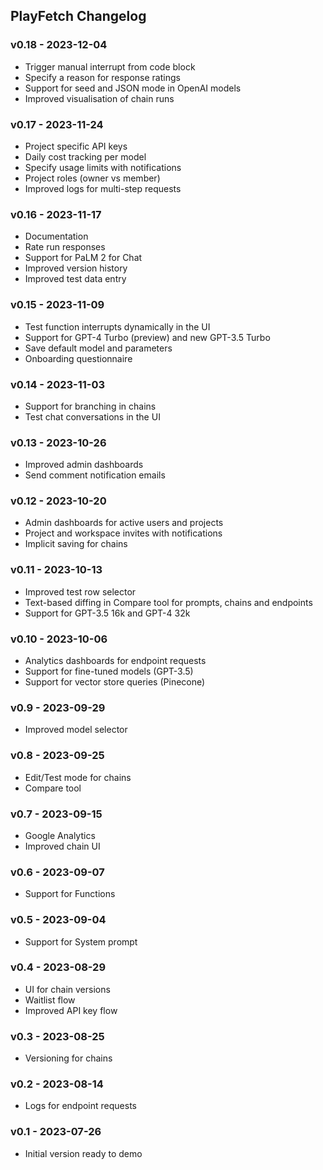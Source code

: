 ## PlayFetch Changelog

### v0.18 - 2023-12-04
- Trigger manual interrupt from code block
- Specify a reason for response ratings
- Support for seed and JSON mode in OpenAI models
- Improved visualisation of chain runs

### v0.17 - 2023-11-24
- Project specific API keys
- Daily cost tracking per model
- Specify usage limits with notifications
- Project roles (owner vs member)
- Improved logs for multi-step requests

### v0.16 - 2023-11-17
- Documentation
- Rate run responses
- Support for PaLM 2 for Chat
- Improved version history
- Improved test data entry

### v0.15 - 2023-11-09
- Test function interrupts dynamically in the UI
- Support for GPT-4 Turbo (preview) and new GPT-3.5 Turbo
- Save default model and parameters
- Onboarding questionnaire

### v0.14 - 2023-11-03
- Support for branching in chains
- Test chat conversations in the UI

### v0.13 - 2023-10-26
- Improved admin dashboards
- Send comment notification emails

### v0.12 - 2023-10-20
- Admin dashboards for active users and projects
- Project and workspace invites with notifications
- Implicit saving for chains

### v0.11 - 2023-10-13
- Improved test row selector
- Text-based diffing in Compare tool for prompts, chains and endpoints
- Support for GPT-3.5 16k and GPT-4 32k

### v0.10 - 2023-10-06
- Analytics dashboards for endpoint requests
- Support for fine-tuned models (GPT-3.5)
- Support for vector store queries (Pinecone)

### v0.9 - 2023-09-29
- Improved model selector

### v0.8 - 2023-09-25
- Edit/Test mode for chains
- Compare tool

### v0.7 - 2023-09-15
- Google Analytics
- Improved chain UI

### v0.6 - 2023-09-07
- Support for Functions

### v0.5 - 2023-09-04
- Support for System prompt

### v0.4 - 2023-08-29
- UI for chain versions
- Waitlist flow
- Improved API key flow

### v0.3 - 2023-08-25
- Versioning for chains

### v0.2 - 2023-08-14
- Logs for endpoint requests

### v0.1 - 2023-07-26
- Initial version ready to demo
